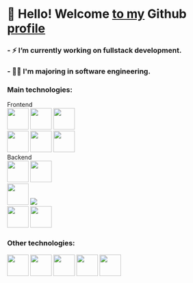 # 👋 Hello! Welcome [to my]() Github [profile]()
### - ⚡ I’m currently working on fullstack development. <br>
### - 👨‍🎓 I'm majoring in software engineering.
<div>
	<h3> Main technologies: </h3>
  	<span>Frontend</span><br>
  	<img src="https://cdn.jsdelivr.net/gh/devicons/devicon/icons/html5/html5-original.svg" width="50px"/>
  	<img src="https://cdn.jsdelivr.net/gh/devicons/devicon/icons/css3/css3-original.svg" width="50px"/>
	<img src="https://cdn.jsdelivr.net/gh/devicons/devicon/icons/javascript/javascript-plain.svg" width="50px"/>
  	<br>
	<img src="https://cdn.jsdelivr.net/gh/devicons/devicon/icons/vuejs/vuejs-original.svg" width="50px"/>
        <img src="https://cdn.jsdelivr.net/gh/devicons/devicon/icons/nuxtjs/nuxtjs-original-wordmark.svg" width="50px" />
	<img src="https://cdn.jsdelivr.net/gh/devicons/devicon/icons/react/react-original.svg" width="50px"/>
	<br>
    	<span>Backend</span>
	<br>
    	<img src="https://cdn.jsdelivr.net/gh/devicons/devicon/icons/php/php-original.svg" width="50px"/>
    	<img src="https://cdn.jsdelivr.net/gh/devicons/devicon/icons/laravel/laravel-plain.svg" width="50px"/>
	<br>
	<img src="https://cdn.jsdelivr.net/gh/devicons/devicon/icons/nodejs/nodejs-original.svg" width="50px"/>
        <img src="https://cdn.jsdelivr.net/gh/devicons/devicon/icons/express/express-original.svg" />
    	<br>
    	<img src="https://cdn.jsdelivr.net/gh/devicons/devicon/icons/mysql/mysql-original-wordmark.svg" width="50px"/>
	<img src="https://cdn.jsdelivr.net/gh/devicons/devicon/icons/oracle/oracle-original.svg"  width="50px"/>
</div>
<div>
    <h3> Other technologies: </h3>
    <img src="https://cdn.jsdelivr.net/gh/devicons/devicon/icons/typescript/typescript-original.svg" width="50px"/>
    <img src="https://cdn.jsdelivr.net/gh/devicons/devicon/icons/angularjs/angularjs-original.svg" width="50px"/>
    <img src="https://cdn.jsdelivr.net/gh/devicons/devicon/icons/bootstrap/bootstrap-original.svg" width="50px"/>
    <img src="https://cdn.jsdelivr.net/gh/devicons/devicon/icons/git/git-original.svg" width="50px"/>
    <img src="https://cdn.jsdelivr.net/gh/devicons/devicon/icons/npm/npm-original-wordmark.svg" width="50px"/>
</div>
